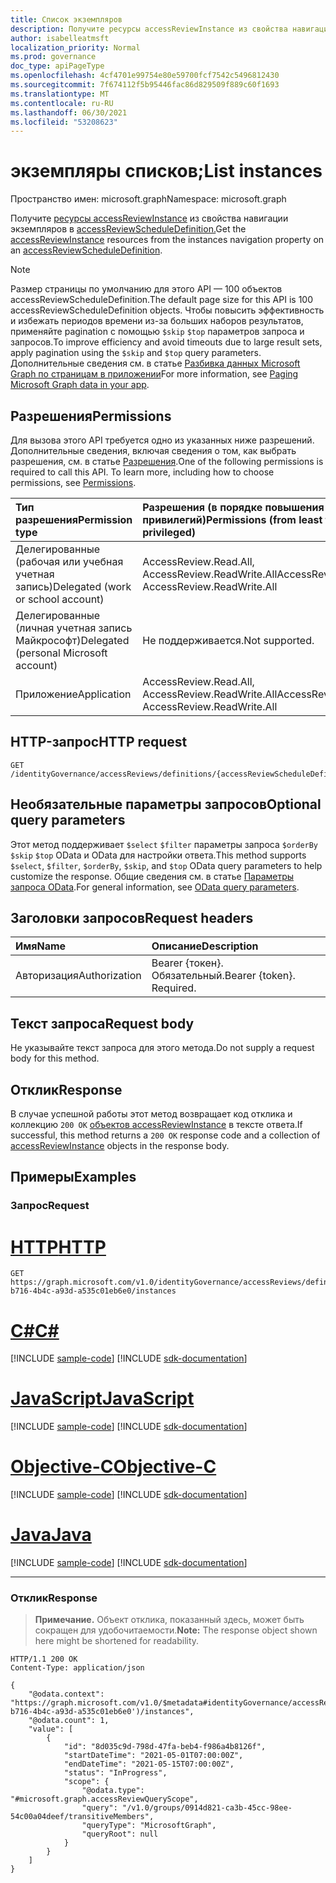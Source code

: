 ```yaml
---
title: Список экземпляров
description: Получите ресурсы accessReviewInstance из свойства навигации экземпляров.
author: isabelleatmsft
localization_priority: Normal
ms.prod: governance
doc_type: apiPageType
ms.openlocfilehash: 4cf4701e99754e80e59700fcf7542c5496812430
ms.sourcegitcommit: 7f674112f5b95446fac86d829509f889c60f1693
ms.translationtype: MT
ms.contentlocale: ru-RU
ms.lasthandoff: 06/30/2021
ms.locfileid: "53208623"
---
```

# <a name="list-instances"></a><span data-ttu-id="cc893-103">экземпляры списков;</span><span class="sxs-lookup"><span data-stu-id="cc893-103">List instances</span></span>
<span data-ttu-id="cc893-104">Пространство имен: microsoft.graph</span><span class="sxs-lookup"><span data-stu-id="cc893-104">Namespace: microsoft.graph</span></span>

<span data-ttu-id="cc893-105">Получите [ресурсы accessReviewInstance](../resources/accessreviewinstance.md) из свойства навигации экземпляров в [accessReviewScheduleDefinition.](../resources/accessreviewscheduledefinition.md)</span><span class="sxs-lookup"><span data-stu-id="cc893-105">Get the [accessReviewInstance](../resources/accessreviewinstance.md) resources from the instances navigation property on an [accessReviewScheduleDefinition](../resources/accessreviewscheduledefinition.md).</span></span>

>[!NOTE]
><span data-ttu-id="cc893-106">Размер страницы по умолчанию для этого API — 100 объектов accessReviewScheduleDefinition.</span><span class="sxs-lookup"><span data-stu-id="cc893-106">The default page size for this API is 100 accessReviewScheduleDefinition objects.</span></span> <span data-ttu-id="cc893-107">Чтобы повысить эффективность и избежать периодов времени из-за больших наборов результатов, применяйте pagination с помощью `$skip` `$top` параметров запроса и запросов.</span><span class="sxs-lookup"><span data-stu-id="cc893-107">To improve efficiency and avoid timeouts due to large result sets, apply pagination using the `$skip` and `$top` query parameters.</span></span> <span data-ttu-id="cc893-108">Дополнительные сведения см. в статье [Разбивка данных Microsoft Graph по страницам в приложении](/graph/paging)</span><span class="sxs-lookup"><span data-stu-id="cc893-108">For more information, see [Paging Microsoft Graph data in your app](/graph/paging).</span></span>

## <a name="permissions"></a><span data-ttu-id="cc893-109">Разрешения</span><span class="sxs-lookup"><span data-stu-id="cc893-109">Permissions</span></span>
<span data-ttu-id="cc893-p102">Для вызова этого API требуется одно из указанных ниже разрешений. Дополнительные сведения, включая сведения о том, как выбрать разрешения, см. в статье [Разрешения](/graph/permissions-reference).</span><span class="sxs-lookup"><span data-stu-id="cc893-p102">One of the following permissions is required to call this API. To learn more, including how to choose permissions, see [Permissions](/graph/permissions-reference).</span></span>

|<span data-ttu-id="cc893-112">Тип разрешения</span><span class="sxs-lookup"><span data-stu-id="cc893-112">Permission type</span></span>|<span data-ttu-id="cc893-113">Разрешения (в порядке повышения привилегий)</span><span class="sxs-lookup"><span data-stu-id="cc893-113">Permissions (from least to most privileged)</span></span>|
|:---|:---|
|<span data-ttu-id="cc893-114">Делегированные (рабочая или учебная учетная запись)</span><span class="sxs-lookup"><span data-stu-id="cc893-114">Delegated (work or school account)</span></span>|<span data-ttu-id="cc893-115">AccessReview.Read.All, AccessReview.ReadWrite.All</span><span class="sxs-lookup"><span data-stu-id="cc893-115">AccessReview.Read.All, AccessReview.ReadWrite.All</span></span>|
|<span data-ttu-id="cc893-116">Делегированные (личная учетная запись Майкрософт)</span><span class="sxs-lookup"><span data-stu-id="cc893-116">Delegated (personal Microsoft account)</span></span>|<span data-ttu-id="cc893-117">Не поддерживается.</span><span class="sxs-lookup"><span data-stu-id="cc893-117">Not supported.</span></span>|
|<span data-ttu-id="cc893-118">Приложение</span><span class="sxs-lookup"><span data-stu-id="cc893-118">Application</span></span>|<span data-ttu-id="cc893-119">AccessReview.Read.All, AccessReview.ReadWrite.All</span><span class="sxs-lookup"><span data-stu-id="cc893-119">AccessReview.Read.All, AccessReview.ReadWrite.All</span></span>|

## <a name="http-request"></a><span data-ttu-id="cc893-120">HTTP-запрос</span><span class="sxs-lookup"><span data-stu-id="cc893-120">HTTP request</span></span>

<!-- {
  "blockType": "ignored"
}
-->
``` http
GET /identityGovernance/accessReviews/definitions/{accessReviewScheduleDefinitionId}/instances
```

## <a name="optional-query-parameters"></a><span data-ttu-id="cc893-121">Необязательные параметры запросов</span><span class="sxs-lookup"><span data-stu-id="cc893-121">Optional query parameters</span></span>
<span data-ttu-id="cc893-122">Этот метод поддерживает `$select` `$filter` параметры запроса `$orderBy` `$skip` `$top` OData и OData для настройки ответа.</span><span class="sxs-lookup"><span data-stu-id="cc893-122">This method supports `$select`, `$filter`, `$orderBy`, `$skip`, and `$top` OData query parameters to help customize the response.</span></span> <span data-ttu-id="cc893-123">Общие сведения см. в статье [Параметры запроса OData](/graph/query-parameters).</span><span class="sxs-lookup"><span data-stu-id="cc893-123">For general information, see [OData query parameters](/graph/query-parameters).</span></span>

## <a name="request-headers"></a><span data-ttu-id="cc893-124">Заголовки запросов</span><span class="sxs-lookup"><span data-stu-id="cc893-124">Request headers</span></span>
|<span data-ttu-id="cc893-125">Имя</span><span class="sxs-lookup"><span data-stu-id="cc893-125">Name</span></span>|<span data-ttu-id="cc893-126">Описание</span><span class="sxs-lookup"><span data-stu-id="cc893-126">Description</span></span>|
|:---|:---|
|<span data-ttu-id="cc893-127">Авторизация</span><span class="sxs-lookup"><span data-stu-id="cc893-127">Authorization</span></span>|<span data-ttu-id="cc893-p104">Bearer {токен}. Обязательный.</span><span class="sxs-lookup"><span data-stu-id="cc893-p104">Bearer {token}. Required.</span></span>|

## <a name="request-body"></a><span data-ttu-id="cc893-130">Текст запроса</span><span class="sxs-lookup"><span data-stu-id="cc893-130">Request body</span></span>
<span data-ttu-id="cc893-131">Не указывайте текст запроса для этого метода.</span><span class="sxs-lookup"><span data-stu-id="cc893-131">Do not supply a request body for this method.</span></span>

## <a name="response"></a><span data-ttu-id="cc893-132">Отклик</span><span class="sxs-lookup"><span data-stu-id="cc893-132">Response</span></span>

<span data-ttu-id="cc893-133">В случае успешной работы этот метод возвращает код отклика и коллекцию `200 OK` [объектов accessReviewInstance](../resources/accessreviewinstance.md) в тексте ответа.</span><span class="sxs-lookup"><span data-stu-id="cc893-133">If successful, this method returns a `200 OK` response code and a collection of [accessReviewInstance](../resources/accessreviewinstance.md) objects in the response body.</span></span>

## <a name="examples"></a><span data-ttu-id="cc893-134">Примеры</span><span class="sxs-lookup"><span data-stu-id="cc893-134">Examples</span></span>

### <a name="request"></a><span data-ttu-id="cc893-135">Запрос</span><span class="sxs-lookup"><span data-stu-id="cc893-135">Request</span></span>

# <a name="http"></a>[<span data-ttu-id="cc893-136">HTTP</span><span class="sxs-lookup"><span data-stu-id="cc893-136">HTTP</span></span>](#tab/http)
<!-- {
  "blockType": "request",
  "name": "list_accessreviewinstance"
}
-->
``` http
GET https://graph.microsoft.com/v1.0/identityGovernance/accessReviews/definitions/2dca8959-b716-4b4c-a93d-a535c01eb6e0/instances
```
# <a name="c"></a>[<span data-ttu-id="cc893-137">C#</span><span class="sxs-lookup"><span data-stu-id="cc893-137">C#</span></span>](#tab/csharp)
[!INCLUDE [sample-code](../includes/snippets/csharp/list-accessreviewinstance-csharp-snippets.md)]
[!INCLUDE [sdk-documentation](../includes/snippets/snippets-sdk-documentation-link.md)]

# <a name="javascript"></a>[<span data-ttu-id="cc893-138">JavaScript</span><span class="sxs-lookup"><span data-stu-id="cc893-138">JavaScript</span></span>](#tab/javascript)
[!INCLUDE [sample-code](../includes/snippets/javascript/list-accessreviewinstance-javascript-snippets.md)]
[!INCLUDE [sdk-documentation](../includes/snippets/snippets-sdk-documentation-link.md)]

# <a name="objective-c"></a>[<span data-ttu-id="cc893-139">Objective-C</span><span class="sxs-lookup"><span data-stu-id="cc893-139">Objective-C</span></span>](#tab/objc)
[!INCLUDE [sample-code](../includes/snippets/objc/list-accessreviewinstance-objc-snippets.md)]
[!INCLUDE [sdk-documentation](../includes/snippets/snippets-sdk-documentation-link.md)]

# <a name="java"></a>[<span data-ttu-id="cc893-140">Java</span><span class="sxs-lookup"><span data-stu-id="cc893-140">Java</span></span>](#tab/java)
[!INCLUDE [sample-code](../includes/snippets/java/list-accessreviewinstance-java-snippets.md)]
[!INCLUDE [sdk-documentation](../includes/snippets/snippets-sdk-documentation-link.md)]

---



### <a name="response"></a><span data-ttu-id="cc893-141">Отклик</span><span class="sxs-lookup"><span data-stu-id="cc893-141">Response</span></span>
><span data-ttu-id="cc893-142">**Примечание.** Объект отклика, показанный здесь, может быть сокращен для удобочитаемости.</span><span class="sxs-lookup"><span data-stu-id="cc893-142">**Note:** The response object shown here might be shortened for readability.</span></span>
<!-- {
  "blockType": "response",
  "truncated": true,
  "@odata.type": "Collection(microsoft.graph.accessReviewInstance)"
}
-->
``` http
HTTP/1.1 200 OK
Content-Type: application/json

{
    "@odata.context": "https://graph.microsoft.com/v1.0/$metadata#identityGovernance/accessReviews/definitions('2dca8959-b716-4b4c-a93d-a535c01eb6e0')/instances",
    "@odata.count": 1,
    "value": [
        {
            "id": "8d035c9d-798d-47fa-beb4-f986a4b8126f",
            "startDateTime": "2021-05-01T07:00:00Z",
            "endDateTime": "2021-05-15T07:00:00Z",
            "status": "InProgress",
            "scope": {
                "@odata.type": "#microsoft.graph.accessReviewQueryScope",
                "query": "/v1.0/groups/0914d821-ca3b-45cc-98ee-54c00a04deef/transitiveMembers",
                "queryType": "MicrosoftGraph",
                "queryRoot": null
            }
        }
    ]
}
```
